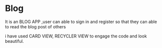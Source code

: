 # Blog

It is an BLOG APP ,user can able to sign in and register so that they can able to read the blog post of others

i have used CARD VIEW,
RECYCLER VIEW to engage the code and look beautiful.
